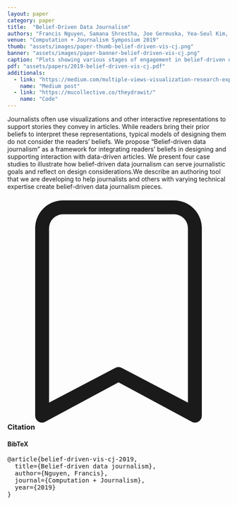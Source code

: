 ```yaml
---
layout: paper
category: paper
title:  "Belief-Driven Data Journalism"
authors: "Francis Nguyen, Samana Shrestha, Joe Germuska, Yea-Seul Kim, Jessica Hullman"
venue: "Computation + Journalism Symposium 2019"
thumb: "assets/images/paper-thumb-belief-driven-vis-cj.png"
banner: "assets/images/paper-banner-belief-driven-vis-cj.png"
caption: "Plots showing various stages of engagement in belief-driven data representations. All plots show income by percentage of voters who voted for the candidate by ethnicity."
pdf: "assets/papers/2019-belief-driven-vis-cj.pdf"
additionals:
  - link: "https://medium.com/multiple-views-visualization-research-explained/theydrawit-an-authoring-tool-for-belief-driven-visualization-b3267a001480"
    name: "Medium post"
  - link: "https://mucollective.co/theydrawit/"
    name: "Code"
---
```


<!-- abstract -->
Journalists often use visualizations and other interactive representations to support stories they convey in articles. While readers bring their prior beliefs to interpret these representations, typical models of designing them do not consider the readers’ beliefs. We propose “Belief-driven data journalism” as a framework for integrating readers’ beliefs in designing and supporting interaction with data-driven articles. We present four case studies to illustrate how belief-driven data journalism can serve journalistic goals and reflect on design considerations.We describe an authoring tool that we are developing to help journalists and others with varying technical expertise create belief-driven data journalism pieces.


<h3><svg xmlns="http://www.w3.org/2000/svg" fill="currentColor" class="bi bi-bookmark" viewBox="0 0 16 16">
  <path d="M2 2a2 2 0 0 1 2-2h8a2 2 0 0 1 2 2v13.5a.5.5 0 0 1-.777.416L8 13.101l-5.223 2.815A.5.5 0 0 1 2 15.5V2zm2-1a1 1 0 0 0-1 1v12.566l4.723-2.482a.5.5 0 0 1 .554 0L13 14.566V2a1 1 0 0 0-1-1H4z"/>
</svg> Citation</h3>
<div class="bibtex">
<!-- bibtex -->
<h4>BibTeX</h4>
<pre>
@article{belief-driven-vis-cj-2019,
  title={Belief-driven data journalism},
  author={Nguyen, Francis},
  journal={Computation + Journalism},
  year={2019}
}
</pre>
</div>